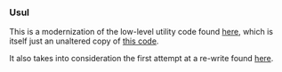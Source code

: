 ### Usul

This is a modernization of the low-level utility code found
[here](https://github.com/perryiv/cadkit/tree/master/Usul),
which is itself just an unaltered copy of
[this code](https://sourceforge.net/p/cadkit/code/HEAD/tree/trunk/Usul/).

It also takes into consideration the first attempt at a re-write found
[here](https://github.com/perryiv/haf/tree/master/Source/Usul).

